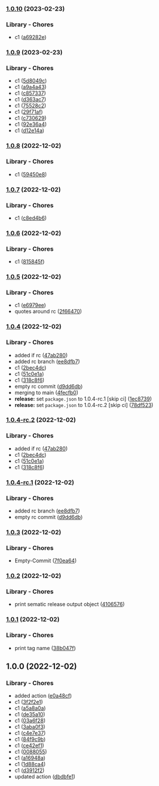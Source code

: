 ### [1.0.10](https://github.com/sbansla/TestGitHubActions/compare/1.0.9...1.0.10) (2023-02-23)


### Library - Chores

* c1 ([a69282e](https://github.com/sbansla/TestGitHubActions/commit/a69282e6c8d536c84cf5328b6fd387cb5ab83d36))

### [1.0.9](https://github.com/sbansla/TestGitHubActions/compare/1.0.8...1.0.9) (2023-02-23)


### Library - Chores

* c1 ([5d8049c](https://github.com/sbansla/TestGitHubActions/commit/5d8049cd4647cc46f49d163aa65a14417ee33013))
* c1 ([a9a4a43](https://github.com/sbansla/TestGitHubActions/commit/a9a4a436675dfed4c1930b1eb980e0b86a387c00))
* c1 ([c857337](https://github.com/sbansla/TestGitHubActions/commit/c8573377498b8144ed5f801f48f9b94efb0b78fd))
* c1 ([d363ac7](https://github.com/sbansla/TestGitHubActions/commit/d363ac77c62cb5a1cad435499eaa51c65eb85888))
* c1 ([75528c2](https://github.com/sbansla/TestGitHubActions/commit/75528c2a6a077e66426e31ddaf1585c4afe256ab))
* c1 ([29f71af](https://github.com/sbansla/TestGitHubActions/commit/29f71afeacff9968b9ef7d93a9393c86c15dcd4a))
* c1 ([c730629](https://github.com/sbansla/TestGitHubActions/commit/c730629058ff6a6e75373987d9359802d8c510e7))
* c1 ([92e36a4](https://github.com/sbansla/TestGitHubActions/commit/92e36a417cd75769753a7da230e758008a7c9f51))
* c1 ([d12e14a](https://github.com/sbansla/TestGitHubActions/commit/d12e14aa65b1acaee9f3ca10f183545371911f30))

### [1.0.8](https://github.com/sbansla/TestGitHubActions/compare/1.0.7...1.0.8) (2022-12-02)


### Library - Chores

* c1 ([59450e8](https://github.com/sbansla/TestGitHubActions/commit/59450e823f465d2a5a6d6c043a00a442b1b8c3ad))

### [1.0.7](https://github.com/sbansla/TestGitHubActions/compare/1.0.6...1.0.7) (2022-12-02)


### Library - Chores

* c1 ([c8ed4b6](https://github.com/sbansla/TestGitHubActions/commit/c8ed4b6503a5ea765c78ce7502238a905576d8d4))

### [1.0.6](https://github.com/sbansla/TestGitHubActions/compare/1.0.5...1.0.6) (2022-12-02)


### Library - Chores

* c1 ([815845f](https://github.com/sbansla/TestGitHubActions/commit/815845fddf3cd30ea38983b8378da085e8612c36))

### [1.0.5](https://github.com/sbansla/TestGitHubActions/compare/1.0.4...1.0.5) (2022-12-02)


### Library - Chores

* c1 ([e6979ee](https://github.com/sbansla/TestGitHubActions/commit/e6979ee3e09061e9179f97b39ed48327351ba431))
* quotes around rc ([2f66470](https://github.com/sbansla/TestGitHubActions/commit/2f66470dc9a6c66679b159fc8e0886e16ca9472b))

### [1.0.4](https://github.com/sbansla/TestGitHubActions/compare/1.0.3...1.0.4) (2022-12-02)


### Library - Chores

* added if rc ([47ab280](https://github.com/sbansla/TestGitHubActions/commit/47ab2805cc509449cf8f397af9917ebb860a382d))
* added rc branch ([ee8dfb7](https://github.com/sbansla/TestGitHubActions/commit/ee8dfb788e6cae5545cfd673b48537885d6ac676))
* c1 ([2bec4dc](https://github.com/sbansla/TestGitHubActions/commit/2bec4dc022a5205beea464e724c944d3c7de613f))
* c1 ([51c0e1a](https://github.com/sbansla/TestGitHubActions/commit/51c0e1ab3b83524a20d714289473261361fdb6ee))
* c1 ([318c8f6](https://github.com/sbansla/TestGitHubActions/commit/318c8f6845527f730d70c9e2cdfbe646a731b53f))
* empty rc commit ([d9dd6db](https://github.com/sbansla/TestGitHubActions/commit/d9dd6dbd4fd78e308acde73f4ba2b2a73cfa693c))
* merging to main ([4fecfb0](https://github.com/sbansla/TestGitHubActions/commit/4fecfb0379d7256d22483c7d6fd9a994af89401e))
* **release:** set `package.json` to 1.0.4-rc.1 [skip ci] ([1ec8739](https://github.com/sbansla/TestGitHubActions/commit/1ec87398387a4443bab8296e9600409eb133d595))
* **release:** set `package.json` to 1.0.4-rc.2 [skip ci] ([78df523](https://github.com/sbansla/TestGitHubActions/commit/78df5234c61d332ee4cdaeb54765c38c018056fe))

### [1.0.4-rc.2](https://github.com/sbansla/TestGitHubActions/compare/1.0.4-rc.1...1.0.4-rc.2) (2022-12-02)


### Library - Chores

* added if rc ([47ab280](https://github.com/sbansla/TestGitHubActions/commit/47ab2805cc509449cf8f397af9917ebb860a382d))
* c1 ([2bec4dc](https://github.com/sbansla/TestGitHubActions/commit/2bec4dc022a5205beea464e724c944d3c7de613f))
* c1 ([51c0e1a](https://github.com/sbansla/TestGitHubActions/commit/51c0e1ab3b83524a20d714289473261361fdb6ee))
* c1 ([318c8f6](https://github.com/sbansla/TestGitHubActions/commit/318c8f6845527f730d70c9e2cdfbe646a731b53f))

### [1.0.4-rc.1](https://github.com/sbansla/TestGitHubActions/compare/1.0.3...1.0.4-rc.1) (2022-12-02)


### Library - Chores

* added rc branch ([ee8dfb7](https://github.com/sbansla/TestGitHubActions/commit/ee8dfb788e6cae5545cfd673b48537885d6ac676))
* empty rc commit ([d9dd6db](https://github.com/sbansla/TestGitHubActions/commit/d9dd6dbd4fd78e308acde73f4ba2b2a73cfa693c))

### [1.0.3](https://github.com/sbansla/TestGitHubActions/compare/1.0.2...1.0.3) (2022-12-02)


### Library - Chores

* Empty-Commit ([7f0ea64](https://github.com/sbansla/TestGitHubActions/commit/7f0ea64f855212dfae25cb5656b9b83de952af55))

### [1.0.2](https://github.com/sbansla/TestGitHubActions/compare/1.0.1...1.0.2) (2022-12-02)


### Library - Chores

* print sematic release output object ([4106576](https://github.com/sbansla/TestGitHubActions/commit/41065760370d14119b85133503314e20a2a339e2))

### [1.0.1](https://github.com/sbansla/TestGitHubActions/compare/1.0.0...1.0.1) (2022-12-02)


### Library - Chores

* print tag name ([38b047f](https://github.com/sbansla/TestGitHubActions/commit/38b047f451bd7189b7e1b2e11f9cce5939156739))

## 1.0.0 (2022-12-02)


### Library - Chores

* added action ([e0a48cf](https://github.com/sbansla/TestGitHubActions/commit/e0a48cf772d5a1bb4a31b6d819defcf22dc5dc50))
* c1 ([3f2f2e1](https://github.com/sbansla/TestGitHubActions/commit/3f2f2e18ba30317fe2bda14661fe180f043d0ca4))
* c1 ([a5a8a0a](https://github.com/sbansla/TestGitHubActions/commit/a5a8a0ac63b5dc0b4d746052e16666ebec0493cc))
* c1 ([de35a10](https://github.com/sbansla/TestGitHubActions/commit/de35a103dbe878be30b49f2f5e61a2aca6daa965))
* c1 ([03a6f28](https://github.com/sbansla/TestGitHubActions/commit/03a6f2810a0f965d5cb2ae797063c4e5b446d422))
* c1 ([3aba0f3](https://github.com/sbansla/TestGitHubActions/commit/3aba0f3c94116f3adc5aabe5f63a91ac6e83a14b))
* c1 ([c4e7e37](https://github.com/sbansla/TestGitHubActions/commit/c4e7e3719fe64760185ebadcc8ef2367e9c18b0f))
* c1 ([84f9c9b](https://github.com/sbansla/TestGitHubActions/commit/84f9c9b55dee2278f6af5ac278e824080d38a667))
* c1 ([ce42ef1](https://github.com/sbansla/TestGitHubActions/commit/ce42ef1b80d5aebab37b2a507df4930438d4e4f3))
* c1 ([0088055](https://github.com/sbansla/TestGitHubActions/commit/008805555aa4bebb06e9f4244d1495c078280520))
* c1 ([a16948a](https://github.com/sbansla/TestGitHubActions/commit/a16948a1ac72b39da69130dfecdf8339358d2fe0))
* c1 ([1d88ca4](https://github.com/sbansla/TestGitHubActions/commit/1d88ca41f5522e497e6d037d67f63f7cf1573911))
* c1 ([d3912f2](https://github.com/sbansla/TestGitHubActions/commit/d3912f27d4030c710b40d2e835c66d844a23732e))
* updated action ([dbdbfe1](https://github.com/sbansla/TestGitHubActions/commit/dbdbfe16c1dfa3ceee931e3960d9af68200a3b01))
